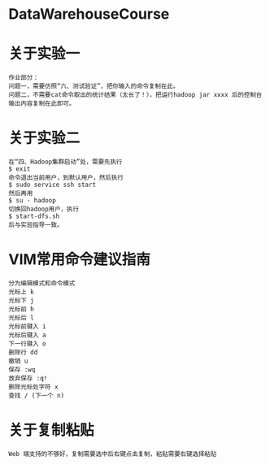 # DataWarehouseCourse

# 关于实验一
	作业部分：
	问题一，需要仿照“六、测试验证”，把你输入的命令复制在此。
	问题二，不需要cat命令取出的统计结果（太长了！），把运行hadoop jar xxxx 后的控制台输出内容复制在此即可。

# 关于实验二
	在“四、Hadoop集群启动”处，需要先执行
	$ exit
	命令退出当前用户，到默认用户，然后执行
	$ sudo service ssh start
	然后再用
	$ su - hadoop
	切换回hadoop用户，执行
	$ start-dfs.sh
	后与实验指导一致。

# VIM常用命令建议指南
	分为编辑模式和命令模式
	光标上 k
	光标下 j
	光标前 h
	光标后 l
	光标前键入 i
	光标后键入 a
	下一行键入 o
	删除行 dd
	撤销 u
	保存 :wq
	放弃保存 :q!
	删除光标处字符 x
	查找 / (下一个 n)

# 关于复制粘贴
	Web 端支持的不够好，复制需要选中后右键点击复制，粘贴需要右键选择粘贴
